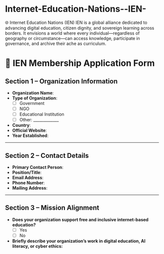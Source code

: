 # Internet-Education-Nations--IEN-
🌐 Internet Education Nations (IEN) IEN is a global alliance dedicated to advancing digital education, citizen dignity, and sovereign learning across borders. It envisions a world where every individual—regardless of geography or circumstance—can access knowledge, participate in governance, and archive their ache as curriculum.

# 📝 IEN Membership Application Form

## Section 1 – Organization Information
- **Organization Name**:  
- **Type of Organization**:  
  - [ ] Government  
  - [ ] NGO  
  - [ ] Educational Institution  
  - [ ] Other: _____________  
- **Country**:  
- **Official Website**:  
- **Year Established**:  

---

## Section 2 – Contact Details
- **Primary Contact Person**:  
- **Position/Title**:  
- **Email Address**:  
- **Phone Number**:  
- **Mailing Address**:  

---

## Section 3 – Mission Alignment
- **Does your organization support free and inclusive internet-based education?**  
  - [ ] Yes  
  - [ ] No  

- **Briefly describe your organization’s work in digital education, AI literacy, or cyber ethics:**  
  ```
